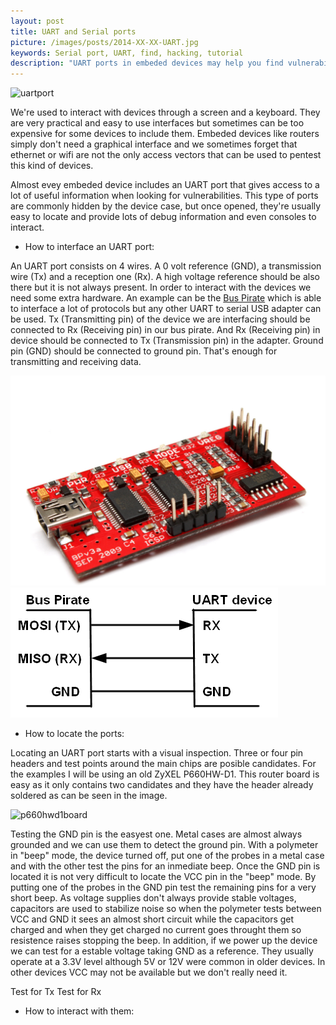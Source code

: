 ```yaml
---
layout: post
title: UART and Serial ports
picture: /images/posts/2014-XX-XX-UART.jpg
keywords: Serial port, UART, find, hacking, tutorial
description: "UART ports in embeded devices may help you find vulnerabilities. Here's how to do it."
---
```


![uartport](/images/posts/2014-XX-XX-UART.png "UART port")

We're used to interact with devices through a screen and a keyboard. They are very practical and easy to use interfaces but sometimes can be too expensive for some devices to include them. Embeded devices like routers simply don't need a graphical interface and we sometimes forget that ethernet or wifi are not the only access vectors that can be used to pentest this kind of devices.

Almost evey embeded device includes an UART port that gives access to a lot of useful information when looking for vulnerabilities. This type of ports are commonly hidden by the device case, but once opened, they're usually easy to locate and provide lots of debug information and even consoles to interact.

<!--more-->

- How to interface an UART port:

An UART port consists on 4 wires. A 0 volt reference (GND), a transmission wire (Tx) and a reception one (Rx). A high voltage reference should be also there but it is not always present.
In order to interact with the devices we need some extra hardware. An example can be the [Bus Pirate](http://dangerousprototypes.com/bus-pirate-manual/) which is able to interface a lot of protocols but any other UART to serial USB adapter can be used. Tx (Transmitting pin) of the device we are interfacing should be connected to Rx (Receiving pin) in our bus pirate. And Rx (Receiving pin) in device should be connected to Tx (Transmission pin) in the adapter. Ground pin (GND) should be connected to ground pin. That's enough for transmitting and receiving data.

![Bus Pirate](/images/posts/2014-XX-XX-Bus_Pirate.jpg "Bus pirate")
![Bus Pirate connection diagram](/images/posts/2014-XX-XX-Bus_Pirate_connection.jpg "Bus pirate connection diagram")

- How to locate the ports:

Locating an UART port starts with a visual inspection. Three or four pin headers and test points around the main chips are posible candidates. For the examples I will be using an old ZyXEL P660HW-D1. This router board 
is easy as it only contains two candidates and they have the header already soldered as can be seen in the image.

![p660hwd1board](/images/posts/2014-XX-XX-P660HW_D1_Board.png "P660HW-D1 Board")

Testing the GND pin is the easyest one. Metal cases are almost always grounded and we can use them to detect the ground pin. With a polymeter in "beep" mode, the device turned off, put one of the probes in a metal case 
and with the other test the pins for an inmediate beep. Once the GND pin is located it is not very difficult to locate the VCC pin in the "beep" mode. By putting one of the probes in the GND pin test the remaining pins 
for a very short beep. As voltage supplies don't always provide stable voltages, capacitors are used to stabilize noise so when 
the polymeter tests between VCC and GND it sees an almost short circuit while the capacitors get charged and when they get charged 
no current goes throught them so resistence raises stopping the beep. In addition, if we power up the device we can test for a 
estable voltage taking GND as a reference. They usually operate at a 3.3V level although 5V or 12V were common in older devices. In 
other devices VCC may not be available but we don't really need it.

Test for Tx
Test for Rx

- How to interact with them:

